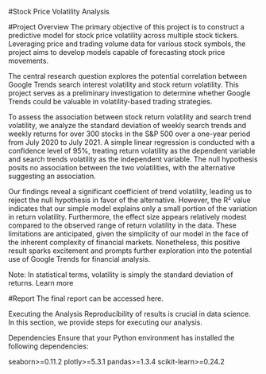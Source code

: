 #Stock Price Volatility Analysis

#Project Overview
The primary objective of this project is to construct a predictive model for stock price volatility across multiple stock tickers. Leveraging price and trading volume data for various stock symbols, the project aims to develop models capable of forecasting stock price movements.

The central research question explores the potential correlation between Google Trends search interest volatility and stock return volatility. This project serves as a preliminary investigation to determine whether Google Trends could be valuable in volatility-based trading strategies.

To assess the association between stock return volatility and search trend volatility, we analyze the standard deviation of weekly search trends and weekly returns for over 300 stocks in the S&P 500 over a one-year period from July 2020 to July 2021. A simple linear regression is conducted with a confidence level of 95%, treating return volatility as the dependent variable and search trends volatility as the independent variable. The null hypothesis posits no association between the two volatilities, with the alternative suggesting an association.

Our findings reveal a significant coefficient of trend volatility, leading us to reject the null hypothesis in favor of the alternative. However, the R² value indicates that our simple model explains only a small portion of the variation in return volatility. Furthermore, the effect size appears relatively modest compared to the observed range of return volatility in the data. These limitations are anticipated, given the simplicity of our model in the face of the inherent complexity of financial markets. Nonetheless, this positive result sparks excitement and prompts further exploration into the potential use of Google Trends for financial analysis.

Note: In statistical terms, volatility is simply the standard deviation of returns. Learn more

#Report
The final report can be accessed here.

Executing the Analysis
Reproducibility of results is crucial in data science. In this section, we provide steps for executing our analysis.

Dependencies
Ensure that your Python environment has installed the following dependencies:

seaborn>=0.11.2
plotly>=5.3.1
pandas>=1.3.4
scikit-learn>=0.24.2
